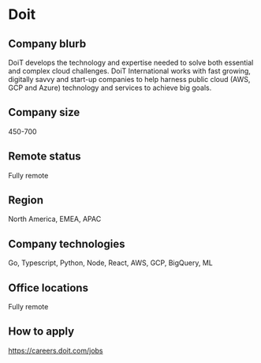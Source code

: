 # Doit

## Company blurb

DoiT develops the technology and expertise needed to solve both essential and complex cloud challenges. DoiT International works with fast growing, digitally savvy and start-up companies to help harness public cloud (AWS, GCP and Azure) technology and services to achieve big goals.

## Company size

450-700

## Remote status

Fully remote

## Region

North America, EMEA, APAC

## Company technologies

Go, Typescript, Python, Node, React, AWS, GCP, BigQuery, ML

## Office locations

Fully remote

## How to apply

https://careers.doit.com/jobs
